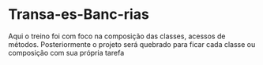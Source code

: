 # Transa-es-Banc-rias
Aqui o treino foi com foco na composição das classes, acessos  de métodos. Posteriormente o projeto será quebrado para ficar cada classe ou composição com sua própria tarefa
